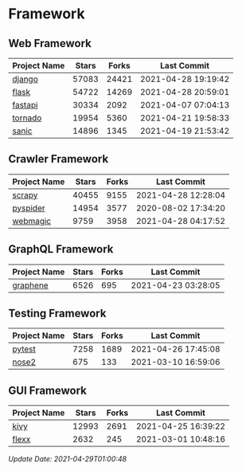 # Framework

## Web Framework
| Project Name | Stars | Forks | Last Commit |
| ------------ | ----- | ----- | ----------- |
| [django](https://github.com/django/django) | 57083 | 24421 | 2021-04-28 19:19:42 |
| [flask](https://github.com/pallets/flask) | 54722 | 14269 | 2021-04-28 20:59:01 |
| [fastapi](https://github.com/tiangolo/fastapi) | 30334 | 2092 | 2021-04-07 07:04:13 |
| [tornado](https://github.com/tornadoweb/tornado) | 19954 | 5360 | 2021-04-21 19:58:33 |
| [sanic](https://github.com/sanic-org/sanic) | 14896 | 1345 | 2021-04-19 21:53:42 |

## Crawler Framework
| Project Name | Stars | Forks | Last Commit |
| ------------ | ----- | ----- | ----------- |
| [scrapy](https://github.com/scrapy/scrapy) | 40455 | 9155 | 2021-04-28 12:28:04 |
| [pyspider](https://github.com/binux/pyspider) | 14954 | 3577 | 2020-08-02 17:34:20 |
| [webmagic](https://github.com/code4craft/webmagic) | 9759 | 3958 | 2021-04-28 04:17:52 |

## GraphQL Framework
| Project Name | Stars | Forks | Last Commit |
| ------------ | ----- | ----- | ----------- |
| [graphene](https://github.com/graphql-python/graphene) | 6526 | 695 | 2021-04-23 03:28:05 |

## Testing Framework
| Project Name | Stars | Forks | Last Commit |
| ------------ | ----- | ----- | ----------- |
| [pytest](https://github.com/pytest-dev/pytest) | 7258 | 1689 | 2021-04-26 17:45:08 |
| [nose2](https://github.com/nose-devs/nose2) | 675 | 133 | 2021-03-10 16:59:06 |

## GUI Framework
| Project Name | Stars | Forks | Last Commit |
| ------------ | ----- | ----- | ----------- |
| [kivy](https://github.com/kivy/kivy) | 12993 | 2691 | 2021-04-25 16:39:22 |
| [flexx](https://github.com/flexxui/flexx) | 2632 | 245 | 2021-03-01 10:48:16 |

*Update Date: 2021-04-29T01:00:48*